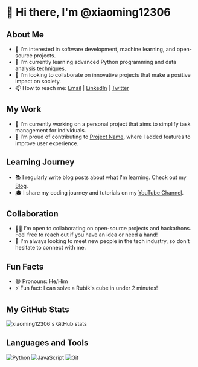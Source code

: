 # 👋 Hi there, I'm @xiaoming12306
## About Me
- 👀 I’m interested in software development, machine learning, and open-source projects.
- 🌱 I’m currently learning advanced Python programming and data analysis techniques.
- 💞️ I’m looking to collaborate on innovative projects that make a positive impact on society.
- 📫 How to reach me: [Email](mailto:15201609971@163.com) | [LinkedIn](https://www.linkedin.com/in/your-profile) | [Twitter](https://twitter.com/your-username)
## My Work
- 🔭 I’m currently working on a personal project that aims to simplify task management for individuals.
- 🌟 I’m proud of contributing to [Project Name](https://github.com/xiaoming12306), where I added features to improve user experience.
## Learning Journey
- 📚 I regularly write blog posts about what I'm learning. Check out my [Blog](https://your-blog-link.com).
- 🎓 I share my coding journey and tutorials on my [YouTube Channel](https://www.youtube.com/channel/your-channel).
## Collaboration
- 👨‍💻 I’m open to collaborating on open-source projects and hackathons. Feel free to reach out if you have an idea or need a hand!
- 🤝 I'm always looking to meet new people in the tech industry, so don't hesitate to connect with me.
## Fun Facts
- 😄 Pronouns: He/Him
- ⚡ Fun fact: I can solve a Rubik's cube in under 2 minutes!
## My GitHub Stats
![xiaoming12306's GitHub stats](https://github-readme-stats.vercel.app/api?username=xiaoming12306&show_icons=true)
<!-- You can add more widgets from https://github.com/anuraghazra/github-readme-stats -->
## Languages and Tools
<!-- Add icons for your languages and tools here -->
![Python](https://img.shields.io/badge/-Python-3776AB?style=flat-square&logo=Python&logoColor=white)
![JavaScript](https://img.shields.io/badge/-JavaScript-F7DF1E?style=flat-square&logo=javascript&logoColor=black)
![Git](https://img.shields.io/badge/-Git-F05032?style=flat-square&logo=git&logoColor=white)
<!-- Add more badges from https://shields.io/ -->
